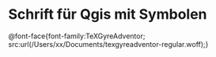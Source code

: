 # Schrift für Qgis mit Symbolen 

@font-face{font-family:TeXGyreAdventor; src:url(/Users/xx/Documents/texgyreadventor-regular.woff);}


